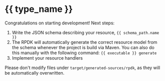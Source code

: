 # {{ type_name }}

Congratulations on starting development! Next steps:

1. Write the JSON schema describing your resource, `{{ schema_path.name }}`
2. The RPDK will automatically generate the correct resource model from the
   schema whenever the project is build via Maven. You can also do this manually
   with the following command: `{{ executable }} generate`
3. Implement your resource handlers


Please don't modify files under `target/generated-sources/rpdk`, as they will be
automatically overwritten.
